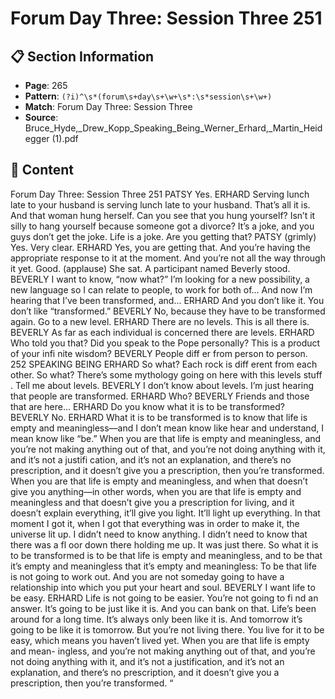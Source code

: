 # Forum Day Three: Session Three 251

## 📋 Section Information

- **Page**: 265
- **Pattern**: `(?i)^\s*(forum\s+day\s+\w+\s*:\s*session\s+\w+)`
- **Match**: Forum Day Three: Session Three
- **Source**: Bruce_Hyde,_Drew_Kopp_Speaking_Being_Werner_Erhard,_Martin_Heidegger (1).pdf

## 📄 Content

Forum Day Three: Session Three 251
PATSY
Yes.
ERHARD
Serving lunch late to your husband is serving lunch late to your husband. That’s all it is. And
that woman hung herself. Can you see that you hung yourself? Isn’t it silly to hang yourself
because someone got a divorce? It’s a joke, and you guys don’t get the joke. Life is a joke. Are
you getting that?
PATSY (grimly)
Yes. Very clear.
ERHARD
Yes, you are getting that. And you’re having the appropriate response to it at the moment. And
you’re not all the way through it yet. Good.
(applause)
She sat. A participant named Beverly stood.
BEVERLY
I want to know, “now what?” I’m looking for a new possibility, a new language so I can relate
to people, to work for both of... And now I’m hearing that I’ve been transformed, and...
ERHARD
And you don’t like it. You don’t like “transformed.”
BEVERLY
No, because they have to be transformed again. Go to a new level.
ERHARD
There are no levels. This is all there is.
BEVERLY
As far as each individual is concerned there are levels.
ERHARD
Who told you that? Did you speak to the Pope personally? This is a product of your infi nite
wisdom?
BEVERLY
People diff er from person to person.
252
SPEAKING BEING
ERHARD
So what? Each rock is diff erent from each other. So what? There’s some mythology going on
here with this levels stuff . Tell me about levels.
BEVERLY
I don’t know about levels. I’m just hearing that people are transformed.
ERHARD
Who?
BEVERLY
Friends and those that are here...
ERHARD
Do you know what it is to be transformed?
BEVERLY
No.
ERHARD
What it is to be transformed is to know that life is empty and meaningless—and I don’t mean
know like hear and understand, I mean know like “be.” When you are that life is empty and
meaningless, and you’re not making anything out of that, and you’re not doing anything with
it, and it’s not a justifi cation, and it’s not an explanation, and there’s no prescription, and
it doesn’t give you a prescription, then you’re transformed. When you are that life is empty
and meaningless, and when that doesn’t give you anything—in other words, when you are
that life is empty and meaningless and that doesn’t give you a prescription for living, and it
doesn’t explain everything, it’ll give you light. It’ll light up everything. In that moment I got
it, when I got that everything was in order to make it, the universe lit up. I didn’t need to
know anything. I didn’t need to know that there was a fl oor down there holding me up. It was
just there. So what it is to be transformed is to be that life is empty and meaningless, and to be
that it’s empty and meaningless that it’s empty and meaningless: To be that life is not going
to work out. And you are not someday going to have a relationship into which you put your
heart and soul.
BEVERLY
I want life to be easy.
ERHARD
Life is not going to be easier. You’re not going to fi nd an answer. It’s going to be just like it is.
And you can bank on that. Life’s been around for a long time. It’s always only been like it is.
And tomorrow it’s going to be like it is tomorrow. But you’re not living there. You live for it to be
easy, which means you haven’t lived yet.
When you are that life is empty and mean-
ingless, and you’re not making anything out
of that, and you’re not doing anything with
it, and it’s not a justification, and it’s not an
explanation, and there’s no prescription, and
it doesn’t give you a prescription, then you’re
transformed.
“